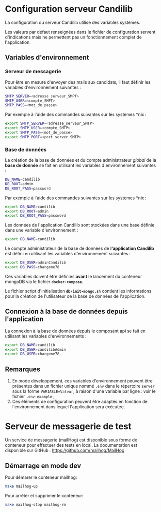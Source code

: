 # Configuration serveur Candilib

La configuration du serveur Candilib utilise des variables systèmes.

Les valeurs par défaut renseignées dans le fichier de configuration servent d'indications mais ne permettent pas un fonctionnement complet de l'application.

## Variables d'environnement

### Serveur de messagerie

Pour être en mesure d'envoyer des mails aux candidats, il faut définir les variables d'environnement suivantes :

```bash
SMTP_SERVER=<adresse_serveur_SMPT>
SMTP_USER=<compte_SMPT>
SMTP_PASS=<mot_de_passe>
```

Par exemple à l'aide des commandes suivantes sur les systèmes *nix :

```bash
export SMTP_SERVER=<adresse_serveur_SMTP>
export SMTP_USER=<compte_SMTP>
export SMTP_PASS=<mot_de_passe>
export SMTP_PORT=<port_server_SMTP>
```

### Base de données

La création de la base de données et du compte administrateur _global_ de la __base de donnée__ se fait en utilisant les variables d'environnement suivantes :

```bash
DB_NAME=candilib
DB_ROOT=admin
DB_ROOT_PASS=password
```

Par exemple à l'aide des commandes suivantes sur les systèmes *nix :

```bash
export DB_NAME=candilib
export DB_ROOT=admin
export DB_ROOT_PASS=password
```

Les données de l'application Candilib sont stockées dans une base définie dans une variable d'environnement :

```bash
export DB_NAME=candilib
```

Le compte administrateur de la base de données de __l'application Candilib__ est défini en utilisant les variables d'environnement suivantes :

```bash
export DB_USER=adminCandilib
export DB_PASS=changeme78
```

Ces variables doivent être définies __avant__ le lancement du conteneur mongoDB via le fichier __`docker-compose`__.

Le fichier script d'initialisation __`db/init-mongo.sh`__ contient les informations pour la création de l'utilisateur de la base de données de l'application.

## Connexion à la base de données depuis l'application

La connexion à la base de données depuis le composant api se fait en utilisant les variables d'environnements :

```bash
export DB_NAME=candilib
export DB_USER=candilibAdmin
export DB_USER=changeme78
```

## Remarques

1. En mode développement, ces variables d'environnement peuvent être présentes dans un fichier unique nommé `.env` dans le répertoire `server`
   sous la forme `VARIABLE=Valeur`, à raison d'une variable par ligne : voir le fichier `.env-example` ;
2. Ces éléments de configuration peuvent être adaptés en fonction de l'environnement dans lequel l'application sera exécutée.

# Serveur de messagerie de test

Un service de messagerie (mailHog) est disponible sous forme de conteneur pour effectuer des tests en local. La documentation est disponible sur GitHub : https://github.com/mailhog/MailHog

## Démarrage en mode dev

Pour démarer le conteneur mailhog:

```bash
make mailhog-up
```

Pour arrêter et supprimer le conteneur:

```bash
make mailhog-stop mailhog-rm
```

